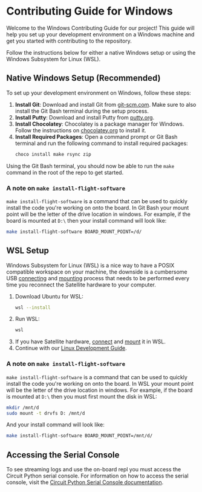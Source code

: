 # Contributing Guide for Windows
Welcome to the Windows Contributing Guide for our project! This guide will help you set up your development environment on a Windows machine and get you started with contributing to the repository.

Follow the instructions below for either a native Windows setup or using the Windows Subsystem for Linux (WSL).

## Native Windows Setup (Recommended)

To set up your development environment on Windows, follow these steps:

1. **Install Git**: Download and install Git from [git-scm.com](https://git-scm.com/downloads). Make sure to also install the Git Bash terminal during the setup process.
1. **Install Putty**: Download and install Putty from [putty.org](https://putty.org/).
1. **Install Chocolatey**: Chocolatey is a package manager for Windows. Follow the instructions on [chocolatey.org](https://chocolatey.org/install) to install it.
1. **Install Required Packages**: Open a command prompt or Git Bash terminal and run the following command to install required packages:
    ```sh
    choco install make rsync zip
    ```

Using the Git Bash terminal, you should now be able to run the `make` command in the root of the repo to get started.

### A note on `make install-flight-software`

`make install-flight-software` is a command that can be used to quickly install the code you're working on onto the board. In Git Bash your mount point will be the letter of the drive location in windows. For example, if the board is mounted at `D:\` then your install command will look like:
```sh
make install-flight-software BOARD_MOUNT_POINT=/d/
```

## WSL Setup
Windows Subsystem for Linux (WSL) is a nice way to have a POSIX compatible workspace on your machine, the downside is a cumbersome USB [connecting][connect-usb] and [mounting][mount-disk] process that needs to be performed every time you reconnect the Satellite hardware to your computer.

1. Download Ubuntu for WSL:
    ```sh
    wsl --install
    ```
1. Run WSL:
    ```sh
    wsl
    ```
1. If you have Satellite hardware, [connect][connect-usb] and [mount][mount-disk] it in WSL.
1. Continue with our [Linux Development Guide](dev-guide-linux.md).

### A note on `make install-flight-software`

`make install-flight-software` is a command that can be used to quickly install the code you're working on onto the board. In WSL your mount point will be the letter of the drive location in windows. For example, if the board is mounted at `D:\` then you must first mount the disk in WSL:
```sh
mkdir /mnt/d
sudo mount -t drvfs D: /mnt/d
```

And your install command will look like:
```sh
make install-flight-software BOARD_MOUNT_POINT=/mnt/d/
```

## Accessing the Serial Console
To see streaming logs and use the on-board repl you must access the Circuit Python serial console. For information on how to access the serial console, visit the [Circuit Python Serial Console documentation](https://learn.adafruit.com/welcome-to-circuitpython/advanced-serial-console-on-windows).

[connect-usb]: https://learn.microsoft.com/en-us/windows/wsl/connect-usb "How to Connect USB to WSL"
[mount-disk]: https://learn.microsoft.com/en-us/windows/wsl/wsl2-mount-disk "How to Mount a Disk to WSL"
